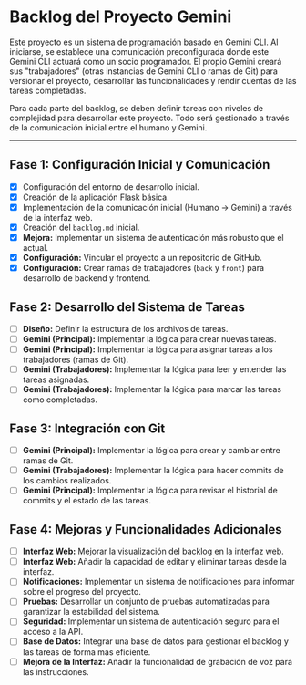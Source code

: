 # Backlog del Proyecto Gemini

Este proyecto es un sistema de programación basado en Gemini CLI. Al iniciarse, se establece una comunicación preconfigurada donde este Gemini CLI actuará como un socio programador. El propio Gemini creará sus "trabajadores" (otras instancias de Gemini CLI o ramas de Git) para versionar el proyecto, desarrollar las funcionalidades y rendir cuentas de las tareas completadas.

Para cada parte del backlog, se deben definir tareas con niveles de complejidad para desarrollar este proyecto. Todo será gestionado a través de la comunicación inicial entre el humano y Gemini.

---

## Fase 1: Configuración Inicial y Comunicación

- [x] Configuración del entorno de desarrollo inicial.
- [x] Creación de la aplicación Flask básica.
- [x] Implementación de la comunicación inicial (Humano -> Gemini) a través de la interfaz web.
- [x] Creación del `backlog.md` inicial.
- [x] **Mejora:** Implementar un sistema de autenticación más robusto que el actual.
- [x] **Configuración:** Vincular el proyecto a un repositorio de GitHub.
- [x] **Configuración:** Crear ramas de trabajadores (`back` y `front`) para desarrollo de backend y frontend.

## Fase 2: Desarrollo del Sistema de Tareas

- [ ] **Diseño:** Definir la estructura de los archivos de tareas.
- [ ] **Gemini (Principal):** Implementar la lógica para crear nuevas tareas.
- [ ] **Gemini (Principal):** Implementar la lógica para asignar tareas a los trabajadores (ramas de Git).
- [ ] **Gemini (Trabajadores):** Implementar la lógica para leer y entender las tareas asignadas.
- [ ] **Gemini (Trabajadores):** Implementar la lógica para marcar las tareas como completadas.

## Fase 3: Integración con Git

- [ ] **Gemini (Principal):** Implementar la lógica para crear y cambiar entre ramas de Git.
- [ ] **Gemini (Trabajadores):** Implementar la lógica para hacer commits de los cambios realizados.
- [ ] **Gemini (Principal):** Implementar la lógica para revisar el historial de commits y el estado de las tareas.

## Fase 4: Mejoras y Funcionalidades Adicionales

- [ ] **Interfaz Web:** Mejorar la visualización del backlog en la interfaz web.
- [ ] **Interfaz Web:** Añadir la capacidad de editar y eliminar tareas desde la interfaz.
- [ ] **Notificaciones:** Implementar un sistema de notificaciones para informar sobre el progreso del proyecto.
- [ ] **Pruebas:** Desarrollar un conjunto de pruebas automatizadas para garantizar la estabilidad del sistema.
- [ ] **Seguridad:** Implementar un sistema de autenticación seguro para el acceso a la API.
- [ ] **Base de Datos:** Integrar una base de datos para gestionar el backlog y las tareas de forma más eficiente.
- [ ] **Mejora de la Interfaz:** Añadir la funcionalidad de grabación de voz para las instrucciones.
